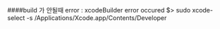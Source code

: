 ####build 가 안될때
error : xcodeBuilder error occured
$> sudo xcode-select -s /Applications/Xcode.app/Contents/Developer